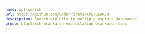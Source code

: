 ```yaml
---
name: xpl-search
url: https://github.com/CoderPirata/XPL-SEARCH
description: Search exploits in multiple exploit databases!.
group: blackarch blackarch-exploitation blackarch-misc
---
```

